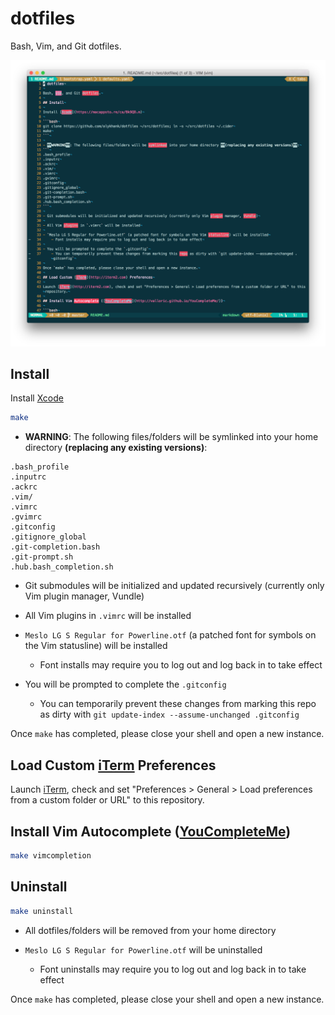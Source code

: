 # dotfiles

Bash, Vim, and Git dotfiles.

![Vim screenshot](img/vim.png)

## Install

Install [Xcode](https://macappsto.re/ca/Bk9QD.m)

```bash
make
```

- **WARNING**: The following files/folders will be symlinked into your home directory **(replacing any existing versions)**:
```
.bash_profile
.inputrc
.ackrc
.vim/
.vimrc
.gvimrc
.gitconfig
.gitignore_global
.git-completion.bash
.git-prompt.sh
.hub.bash_completion.sh
```

- Git submodules will be initialized and updated recursively (currently only Vim plugin manager, Vundle)

- All Vim plugins in `.vimrc` will be installed

- `Meslo LG S Regular for Powerline.otf` (a patched font for symbols on the Vim statusline) will be installed
    - Font installs may require you to log out and log back in to take effect

- You will be prompted to complete the `.gitconfig`
    - You can temporarily prevent these changes from marking this repo as dirty with `git update-index --assume-unchanged .gitconfig`

Once `make` has completed, please close your shell and open a new instance.

## Load Custom [iTerm](http://iterm2.com) Preferences

Launch [iTerm](http://iterm2.com), check and set "Preferences > General > Load preferences from a custom folder or URL" to this repository.

## Install Vim Autocomplete ([YouCompleteMe](http://valloric.github.io/YouCompleteMe/))

```bash
make vimcompletion
```

## Uninstall

```bash
make uninstall
```

- All dotfiles/folders will be removed from your home directory

- `Meslo LG S Regular for Powerline.otf` will be uninstalled
    - Font uninstalls may require you to log out and log back in to take effect

Once `make` has completed, please close your shell and open a new instance.
